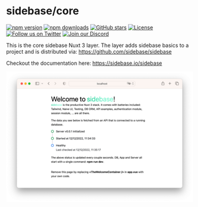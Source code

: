# sidebase/core

[![npm version][npm-version-src]][npm-version-href]
[![npm downloads][npm-downloads-src]][npm-downloads-href]
[![GitHub stars](https://badgen.net/github/stars/sidebase/sidebase)](https://GitHub.com/sidebase/sidebase/)
[![License][license-src]][license-href]
[![Follow us on Twitter](https://badgen.net/badge/icon/twitter?icon=twitter&label)](https://twitter.com/sidebase_io)
[![Join our Discord](https://badgen.net/badge/icon/discord?icon=discord&label)](https://discord.gg/9MUHR8WT9B)

This is the core sidebase Nuxt 3 layer. The layer adds sidebase basics to a project and is distributed via: https://github.com/sidebase/sidebase

Checkout the documentation here: https://sidebase.io/sidebase

![sidebase](https://raw.githubusercontent.com/sidebase/core/main/.github/sidebase.png)

<!-- Badges -->
[npm-version-src]: https://img.shields.io/npm/v/@sidebase/core/latest.svg
[npm-version-href]: https://npmjs.com/package/@sidebase/core

[npm-downloads-src]: https://img.shields.io/npm/dt/@sidebase/core.svg
[npm-downloads-href]: https://npmjs.com/package/@sidebase/core

[license-src]: https://img.shields.io/npm/l/@sidebase/core.svg
[license-href]: https://npmjs.com/package/@sidebase/core
